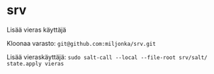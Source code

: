 # srv
Lisää vieras käyttäjä

Kloonaa varasto: `git@github.com:miljonka/srv.git`

Lisää vieraskäyttäjä: `sudo salt-call --local --file-root srv/salt/ state.apply vieras`

